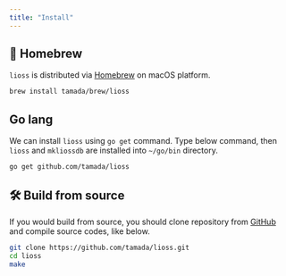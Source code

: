 ```yaml
---
title: "Install"
---
```


## :beer: Homebrew

`lioss` is distributed via [Homebrew](https://brew.sh) on macOS platform.

```sh
brew install tamada/brew/lioss
```

## Go lang

We can install `lioss` using `go get` command. Type below command, then `lioss` and `mkliossdb` are installed into `~/go/bin` directory.

```sh
go get github.com/tamada/lioss
```

## :hammer_and_wrench: Build from source

If you would build from source, you should clone repository from [GitHub](https://github.com/tamada/lioss) and compile source codes, like below.

```sh
git clone https://github.com/tamada/lioss.git
cd lioss
make
```


